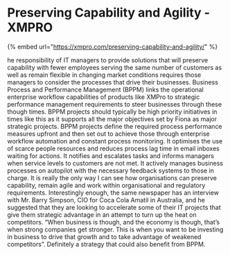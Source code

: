 # Preserving Capability and Agility - XMPRO

{% embed url="https://xmpro.com/preserving-capability-and-agility/" %}

he responsibility of IT managers to provide solutions that will preserve capability with fewer employees serving the same number of customers as well as remain flexible in changing market conditions requires those managers to consider the processes that drive their businesses. Business Process and Performance Management (BPPM) links the operational enterprise workflow capabilities of products like XMPro to strategic performance management requirements to steer businesses through these though times.
BPPM projects should typically be high priority initiatives in times like this as it supports all the major objectives set by Fiona as major strategic projects. BPPM projects define the required process performance measures upfront and then set out to achieve those through enterprise workflow automation and constant process monitoring. It optimises the use of scarce people resources and reduces process lag time in email inboxes waiting for actions. It notifies and escalates tasks and informs managers when service levels to customers are not met. It actively manages business processes on autopilot with the necessary feedback systems to those in charge.
It is really the only way I can see how organisations can preserve capability, remain agile and work within organisational and regulatory requirements.
Interestingly enough, the same newspaper has an interview with Mr. Barry Simpson, CIO for Coca Cola Amatil in Australia, and he suggested that they are looking to accelerate some of their IT projects that give them strategic advantage in an attempt to turn up the heat on competitors. “When business is though, and the economy is though, that’s when strong companies get stronger. This is when you want to be investing in business to drive that growth and to take advantage of weakened competitors”.
Definitely a strategy that could also benefit from BPPM.